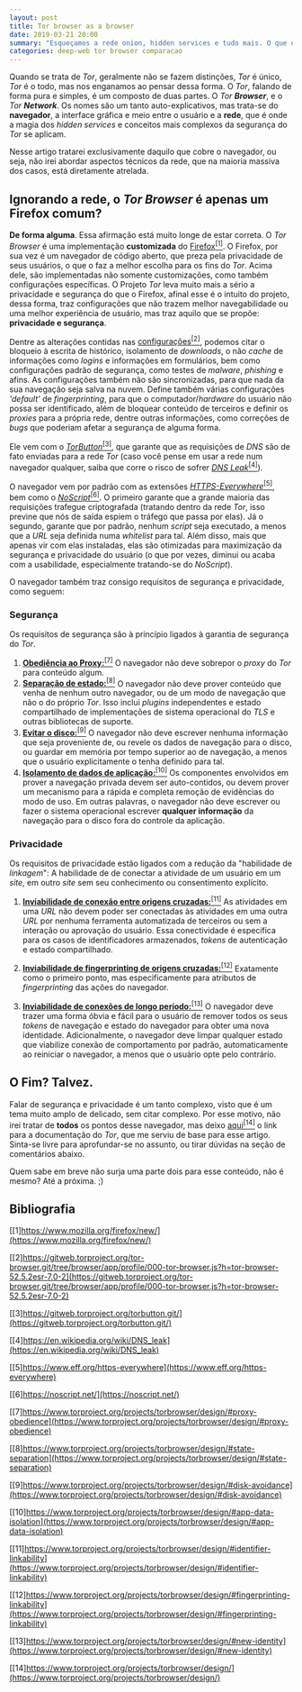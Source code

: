 ```yaml
---
layout: post
title: Tor browser as a browser
date: 2019-03-21 20:00
summary: "Esqueçamos a rede onion, hidden services e tudo mais. O que o Tor pode fazer, como um navegador comum?"
categories: deep-web tor browser comparacao
---
```


Quando se trata de *Tor*, geralmente não se fazem distinções, *Tor* é único, *Tor* é o todo, mas nos enganamos ao pensar dessa forma.
O *Tor*, falando de forma pura e simples, é um composto de duas partes. O _Tor_ _**Browser**_, e o _Tor **Network**_. Os nomes são um tanto auto-explicativos, mas trata-se do **navegador**, a interface gráfica e meio entre o usuário e a **rede**, que é onde a magia dos *hidden services* e conceitos mais complexos da segurança do *Tor* se aplicam.

Nesse artigo tratarei exclusivamente daquilo que cobre o navegador, ou seja, não irei abordar aspectos técnicos da rede, que na maioria massiva dos casos, está diretamente atrelada.

## Ignorando a rede, o *Tor Browser* é apenas um Firefox comum?

**De forma alguma**. Essa afirmação está muito longe de estar correta.
O *Tor Browser* é uma implementação **customizada** do [Firefox<sup>[1]</sup>](https://www.mozilla.org/firefox/new/)</sup>. O Firefox, por sua vez é um navegador de código aberto, que preza pela privacidade de seus usuários, o que o faz a melhor escolha para os fins do *Tor*.
Acima dele, são implementadas não somente customizações, como também configurações específicas. O Projeto *Tor* leva muito mais a sério a privacidade e segurança do que o Firefox, afinal esse é o intuito do projeto, dessa forma, traz configurações que não trazem melhor navegabilidade ou uma melhor experiência de usuário, mas traz aquilo que se propõe: **privacidade e segurança**.

Dentre as alterações contidas nas [configurações<sup>[2]</sup>](https://gitweb.torproject.org/tor-browser.git/tree/browser/app/profile/000-tor-browser.js?h=tor-browser-52.5.2esr-7.0-2), podemos citar o bloqueio à escrita de histórico, isolamento de *downloads*, o não *cache* de informações como *logins* e informações em formulários, bem como configurações padrão de segurança, como testes de *malware*, *phishing* e afins. As configurações também não são sincronizadas, para que nada da sua navegação seja salva na nuvem. Define também várias configurações *'default'* de *fingerprinting*, para que o computador/*hardware* do usuário não possa ser identificado, além de bloquear conteúdo de terceiros e definir os *proxies* para a própria rede, dentre outras informações, como correções de *bugs* que poderiam afetar a segurança de alguma forma.

Ele vem com o [*TorButton*<sup>[3]</sup>](https://gitweb.torproject.org/torbutton.git/), que garante que as requisições de *DNS* são de fato enviadas para a rede *Tor* (caso você pense em usar a rede num navegador qualquer, saiba que corre o risco de sofrer [*DNS Leak*<sup>[4]</sup>](https://en.wikipedia.org/wiki/DNS_leak)).

O navegador vem por padrão com as extensões [*HTTPS-Everywhere*<sup>[5]</sup>](https://www.eff.org/https-everywhere), bem como o [*NoScript*<sup>[6]</sup>](https://noscript.net/). O primeiro garante que a grande maioria das requisições trafegue criptografada (tratando dentro da rede *Tor*, isso previne que nós de saída espiem o tráfego que passa por elas). Já o segundo, garante que por padrão, nenhum *script* seja executado, a menos que a *URL* seja definida numa *whitelist* para tal. Além disso, mais que apenas vir com elas instaladas, elas são otimizadas para maximização da segurança e privacidade do usuário (o que por vezes, diminui ou acaba com a usabilidade, especialmente tratando-se do *NoScript*).

O navegador também traz consigo requisitos de segurança e privacidade, como seguem:

### Segurança

Os requisitos de segurança são à princípio ligados à garantia de segurança do *Tor*.

1. [**Obediência ao Proxy:**<sup>[7]</sup>](https://www.torproject.org/projects/torbrowser/design/#proxy-obedience) O navegador não deve sobrepor o *proxy* do *Tor* para conteúdo algum.
2. [**Separação de estado:**<sup>[8]</sup>](https://www.torproject.org/projects/torbrowser/design/#state-separation) O navegador não deve prover conteúdo que venha de nenhum outro navegador, ou de um modo de navegação que não o do próprio *Tor*. Isso inclui *plugins* independentes e estado compartilhado de implementações de sistema operacional do *TLS* e outras bibliotecas de suporte.
3. [**Evitar o disco:**<sup>[9]</sup>](https://www.torproject.org/projects/torbrowser/design/#disk-avoidance) O navegador não deve escrever nenhuma informação que seja proveniente de, ou revele os dados de navegação para o disco, ou guardar em memória por tempo superior ao de navegação, a menos que o usuário explicitamente o tenha definido para tal.
4. [**Isolamento de dados de aplicação:**<sup>[10]</sup>](https://www.torproject.org/projects/torbrowser/design/#app-data-isolation) Os componentes envolvidos em prover a navegação privada devem ser auto-contidos, ou devem prover um mecanismo para a rápida e completa remoção de evidências do modo de uso. Em outras palavras, o navegador não deve escrever ou fazer o sistema operacional escrever **qualquer informação** da navegação para o disco fora do controle da aplicação.

### Privacidade

Os requisitos de privacidade estão ligados com a redução da "habilidade de *linkagem*": A habilidade de de conectar a atividade de um usuário em um *site*, em outro *site* sem seu conhecimento ou consentimento explícito.

1. [**Inviabilidade de conexão entre origens cruzadas:**<sup>[11]</sup>](https://www.torproject.org/projects/torbrowser/design/#identifier-linkability) As atividades em uma *URL* não devem poder ser conectadas às atividades em uma outra *URL* por nenhuma ferramenta automatizada de terceiros ou sem a interação ou aprovação do usuário. Essa conectividade é especifica para os casos de identificadores armazenados, *tokens* de autenticação e estado compartilhado.

2. [**Inviabilidade de fingerprinting de origens cruzadas:**<sup>[12]</sup>](https://www.torproject.org/projects/torbrowser/design/#fingerprinting-linkability) Exatamente como o primeiro ponto, mas especificamente para atributos de *fingerprinting* das ações do navegador.

3. [**Inviabilidade de conexões de longo período:**<sup>[13]</sup>](https://www.torproject.org/projects/torbrowser/design/#new-identity) O navegador deve trazer uma forma óbvia e fácil para o usuário de remover todos os seus *tokens* de navegação e estado do navegador para obter uma nova identidade. Adicionalmente, o navegador deve limpar qualquer estado que viabilize conexão de comportamento por padrão, automaticamente ao reiniciar o navegador, a menos que o usuário opte pelo contrário.

## O Fim? Talvez.

Falar de segurança e privacidade é um tanto complexo, visto que é um tema muito amplo de delicado, sem citar complexo. Por esse motivo, não irei tratar de **todos** os pontos desse navegador, mas deixo [aqui<sup>[14]</sup>](https://www.torproject.org/projects/torbrowser/design/) o link para a documentação do *Tor*, que me serviu de base para esse artigo. Sinta-se livre para aprofundar-se no assunto, ou tirar dúvidas na seção de comentários abaixo.

Quem sabe em breve não surja uma parte dois para esse conteúdo, não é mesmo?
Até a próxima. ;)


## Bibliografia

[[1]https://www.mozilla.org/firefox/new/](https://www.mozilla.org/firefox/new/)

[[2]https://gitweb.torproject.org/tor-browser.git/tree/browser/app/profile/000-tor-browser.js?h=tor-browser-52.5.2esr-7.0-2](https://gitweb.torproject.org/tor-browser.git/tree/browser/app/profile/000-tor-browser.js?h=tor-browser-52.5.2esr-7.0-2)

[[3]https://gitweb.torproject.org/torbutton.git/](https://gitweb.torproject.org/torbutton.git/)

[[4]https://en.wikipedia.org/wiki/DNS_leak](https://en.wikipedia.org/wiki/DNS_leak)

[[5]https://www.eff.org/https-everywhere](https://www.eff.org/https-everywhere)

[[6]https://noscript.net/](https://noscript.net/)

[[7]https://www.torproject.org/projects/torbrowser/design/#proxy-obedience](https://www.torproject.org/projects/torbrowser/design/#proxy-obedience)

[[8]https://www.torproject.org/projects/torbrowser/design/#state-separation](https://www.torproject.org/projects/torbrowser/design/#state-separation)

[[9]https://www.torproject.org/projects/torbrowser/design/#disk-avoidance](https://www.torproject.org/projects/torbrowser/design/#disk-avoidance)

[[10]https://www.torproject.org/projects/torbrowser/design/#app-data-isolation](https://www.torproject.org/projects/torbrowser/design/#app-data-isolation)

[[11]https://www.torproject.org/projects/torbrowser/design/#identifier-linkability](https://www.torproject.org/projects/torbrowser/design/#identifier-linkability)

[[12]https://www.torproject.org/projects/torbrowser/design/#fingerprinting-linkability](https://www.torproject.org/projects/torbrowser/design/#fingerprinting-linkability)

[[13]https://www.torproject.org/projects/torbrowser/design/#new-identity](https://www.torproject.org/projects/torbrowser/design/#new-identity)

[[14]https://www.torproject.org/projects/torbrowser/design/](https://www.torproject.org/projects/torbrowser/design/)


